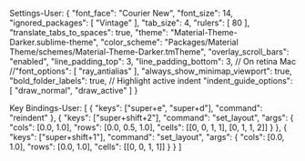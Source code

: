 Settings-User:
{
  "font_face": "Courier New",
  "font_size": 14,
  "ignored_packages":
  [
  	"Vintage"
  ],
  "tab_size": 4,
  "rulers":
  [
    80
  ],
  "translate_tabs_to_spaces": true,
  "theme": "Material-Theme-Darker.sublime-theme",
  "color_scheme": "Packages/Material Theme/schemes/Material-Theme-Darker.tmTheme",
  "overlay_scroll_bars": "enabled",
  "line_padding_top": 3,
  "line_padding_bottom": 3,
  // On retina Mac
  //"font_options": [ "ray_antialias" ],
  "always_show_minimap_viewport": true,
  "bold_folder_labels": true,
  // Highlight active indent
  "indent_guide_options": [ "draw_normal", "draw_active" ]
}



Key Bindings-User:
[ 
  { "keys": ["super+e", "super+d"], "command": "reindent" },
  {
    "keys": ["super+shift+2"],
    "command": "set_layout",
    "args": {
      "cols": [0.0, 1.0],
      "rows": [0.0, 0.5, 1.0],
      "cells": [[0, 0, 1, 1], [0, 1, 1, 2]]
    }
  },
  {
    "keys": ["super+shift+1"],
    "command": "set_layout",
    "args": {
      "cols": [0.0, 1.0],
      "rows": [0.0, 1.0],
      "cells": [[0, 0, 1, 1]]
    }
  }
]

